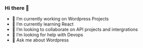 ### Hi there 👋
- 🔭 I’m currently working on Wordpress Projects
- 🌱 I’m currently learning React
- 👯 I’m looking to collaborate on API projects and intergrations
- 🤔 I’m looking for help with Devops
- 💬 Ask me about Wordpress
<!--
**mevolkan/mevolkan** is a ✨ _special_ ✨ repository because its `README.md` (this file) appears on your GitHub profile.

Here are some ideas to get you started:

- 🔭 I’m currently working on ...
- 🌱 I’m currently learning React
- 👯 I’m looking to collaborate on API projects and intergrations
- 🤔 I’m looking for help with Devops
- 💬 Ask me about Wordpress
- 📫 How to reach me: ...
- 😄 Pronouns: ...
- ⚡ Fun fact: ...
-->
